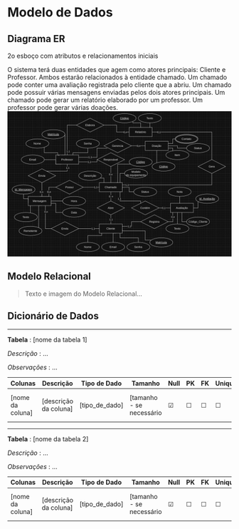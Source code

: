 # Modelo de Dados

## Diagrama ER

2o esboço com atributos e relacionamentos iniciais

O sistema terá duas entidades que agem como atores principais: Cliente e Professor.
Ambos estarão relacionados à entidade chamado.
Um chamado pode conter uma avaliação registrada pelo cliente que a abriu.
Um chamado pode possuir várias mensagens enviadas pelos dois atores principais.
Um chamado pode gerar um relatório elaborado por um professor.
Um professor pode gerar várias doações.
<img src="esboco-dois.png" />

## Modelo Relacional

> Texto e imagem do Modelo Relacional...

## Dicionário de Dados

--- 
**Tabela** : [nome da tabela 1]

*Descrição* : ...

*Observações* : ...

| Colunas | Descrição | Tipo de Dado | Tamanho | Null | PK | FK | Unique | Identity | Default | Check | 
| ------- | --------- | ------------ | ------- | ---- | -- | -- | ------ | -------- | ------- | ----- |
| [nome da coluna] | [descrição da coluna] | [tipo_de_dado] | [tamanho - se necessário | &#9745;  | &#9744; | &#9744; | &#9744; | &#9744; | [default - se necessário] | [outras restrições - se necessário] | 

--- 
**Tabela** : [nome da tabela 2]

*Descrição* : ...

*Observações* : ...

| Colunas | Descrição | Tipo de Dado | Tamanho | Null | PK | FK | Unique | Identity | Default | Check | 
| ------- | --------- | ------------ | ------- | ---- | -- | -- | ------ | -------- | ------- | ----- |
| [nome da coluna] | [descrição da coluna] | [tipo_de_dado] | [tamanho - se necessário | &#9745;  | &#9744; | &#9744; | &#9744; | &#9744; | [default - se necessário] | [outras restrições - se necessário] | 
